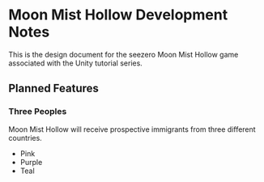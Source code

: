 ﻿# Moon Mist Hollow Development Notes

This is the design document for the seezero Moon Mist Hollow game associated
with the Unity tutorial series.

## Planned Features

### Three Peoples

Moon Mist Hollow will receive prospective immigrants from three different
countries.

- Pink
- Purple
- Teal

